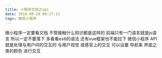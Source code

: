 ```yaml
---
title: 小程序文档之api
date: 2018-08-29 08:27:13
tags: 微信小程序
---
```

做小程序一定要看文档 不管接触什么知识都是这样的 前端只有一门语言就是js语言 所以一定不要落下  多看看es6的语法 还有vue框架也不能拉下
微信小程序 API 就是处理与用户间的交互的 与用户视觉 或感官上的交互 可以设置 导航条 界面之类的颜色 进行交互